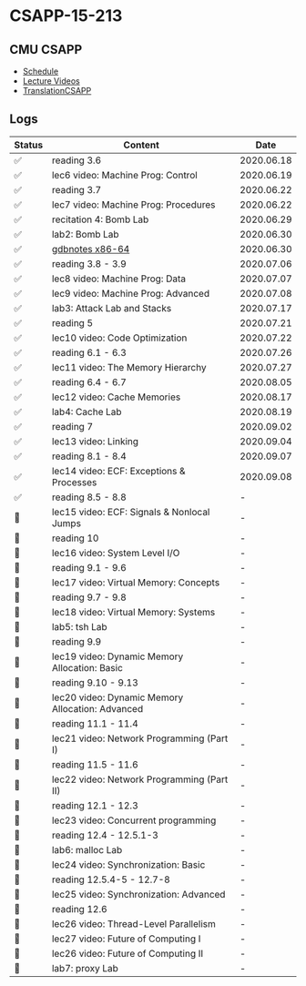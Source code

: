 # CSAPP-15-213

## CMU CSAPP

* [Schedule](http://www.cs.cmu.edu/afs/cs/academic/class/15213-f17/www/schedule.html)
* [Lecture Videos](https://www.bilibili.com/video/BV1gW411x7Bz?from=search&seid=1643468629720944306)
* [TranslationCSAPP](https://github.com/EugeneLiu/translationCSAPP)

## Logs

| Status | Content | Date |
|--| ----- | -------- |
| ✅ | reading 3.6 | 2020.06.18 |
| ✅ | lec6 video: Machine Prog: Control | 2020.06.19 |
| ✅ | reading 3.7 | 2020.06.22 |
| ✅ | lec7 video: Machine Prog: Procedures | 2020.06.22 |
| ✅ | recitation 4: Bomb Lab| 2020.06.29 |
| ✅ | lab2: Bomb Lab | 2020.06.30 |
| ✅ | [gdbnotes x86-64](http://csapp.cs.cmu.edu/2e/docs/gdbnotes-x86-64.pdf) | 2020.06.30 |
| ✅ | reading 3.8 - 3.9 | 2020.07.06 |
| ✅ | lec8 video: Machine Prog: Data | 2020.07.07 |
| ✅ | lec9 video: Machine Prog: Advanced | 2020.07.08 |
| ✅ | lab3: Attack Lab and Stacks | 2020.07.17 |
| ✅ | reading 5 | 2020.07.21 |
| ✅ | lec10 video: Code Optimization | 2020.07.22 |
| ✅ | reading 6.1 - 6.3 | 2020.07.26 |
| ✅ | lec11 video: The Memory Hierarchy | 2020.07.27 |
| ✅ | reading 6.4 - 6.7 | 2020.08.05 |
| ✅ | lec12 video: Cache Memories | 2020.08.17 |
| ✅ | lab4: Cache Lab | 2020.08.19 |
| ✅ | reading 7 | 2020.09.02 |
| ✅ | lec13 video: Linking | 2020.09.04 |
| ✅ | reading 8.1 - 8.4 | 2020.09.07 |
| ✅ | lec14 video: ECF: Exceptions & Processes | 2020.09.08 |
| ✅ | reading 8.5 - 8.8 | - |
| 🙈 | lec15 video: ECF: Signals & Nonlocal Jumps | - |
| 🙈 | reading 10 | - |
| 🙈 | lec16 video: System Level I/O | - |
| 🙈 | reading 9.1 - 9.6 | - |
| 🙈 | lec17 video: Virtual Memory: Concepts  | - |
| 🙈 | reading 9.7 - 9.8 | - |
| 🙈 | lec18 video: Virtual Memory: Systems  | - |
| 🙈 | lab5: tsh Lab | - |
| 🙈 | reading 9.9 | - |
| 🙈 | lec19 video: Dynamic Memory Allocation: Basic  | - |
| 🙈 | reading 9.10 - 9.13 | - |
| 🙈 | lec20 video: Dynamic Memory Allocation: Advanced  | - |
| 🙈 | reading 11.1 - 11.4 | - |
| 🙈 | lec21 video: Network Programming (Part I)  | - |
| 🙈 | reading 11.5 - 11.6 | - |
| 🙈 | lec22 video: Network Programming (Part II)  | - |
| 🙈 | reading 12.1 - 12.3 | - |
| 🙈 | lec23 video: Concurrent programming  | - |
| 🙈 | reading 12.4 - 12.5.1-3 | - |
| 🙈 | lab6: malloc Lab | - |
| 🙈 | lec24 video: Synchronization: Basic  | - |
| 🙈 | reading 12.5.4-5 - 12.7-8 | - |
| 🙈 | lec25 video: Synchronization: Advanced  | - |
| 🙈 | reading 12.6 | - |
| 🙈 | lec26 video: Thread-Level Parallelism  | - |
| 🙈 | lec27 video: Future of Computing I   | - |
| 🙈 | lec26 video: Future of Computing II  | - |
| 🙈 | lab7: proxy Lab | - |
